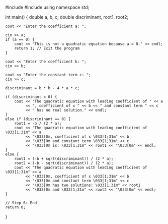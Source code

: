 #include <iostream>
#include <cmath>
using namespace std;

int main() {
    double a, b, c;
    double discriminant, root1, root2;

    cout << "Enter the coefficient a: ";
    
    cin >> a;
    if (a == 0) {
        cout << "This is not a quadratic equation because a = 0." << endl;
        return 1; // Exit the program
    }

    cout << "Enter the coefficient b: ";
    cin >> b;

    cout << "Enter the constant term c: ";
    cin >> c;

    discriminant = b * b - 4 * a * c;

    if (discriminant < 0) {
        cout << "The quadratic equation with leading coefficient of " << a
             << ", coefficient of x " << b << " and constant term " << c
             << " has no real solution." << endl;
    }
    else if (discriminant == 0) {
        root1 = -b / (2 * a);
        cout << "The quadratic equation with leading coefficient of \033[1;31m" << a
             << "\033[0m, coefficient of x \033[1;31m" << b
             << "\033[0m and constant term \033[1;31m" << c
             << "\033[0m is: \033[1;31m" << root1 << "\033[0m" << endl;
    }
    else {
        root1 = (-b + sqrt(discriminant)) / (2 * a);
        root2 = (-b - sqrt(discriminant)) / (2 * a);
        cout << "The quadratic equation with leading coefficient of \033[1;31m" << a
             << "\033[0m, coefficient of x \033[1;31m" << b
             << "\033[0m and constant term \033[1;31m" << c
             << "\033[0m has two solutions: \033[1;31m" << root1
             << "\033[0m and \033[1;31m" << root2 << "\033[0m" << endl;
    }

    // Step 6: End
    return 0;
}
